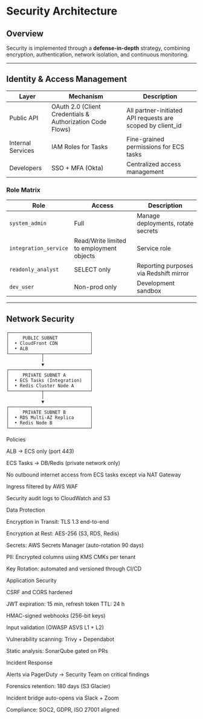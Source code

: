 # Security Architecture

## Overview
Security is implemented through a **defense-in-depth** strategy, combining encryption, authentication, network isolation, and continuous monitoring.

---

## Identity & Access Management
| Layer | Mechanism | Description |
|-------|------------|-------------|
| Public API | OAuth 2.0 (Client Credentials & Authorization Code Flows) | All partner-initiated API requests are scoped by client_id |
| Internal Services | IAM Roles for Tasks | Fine-grained permissions for ECS tasks |
| Developers | SSO + MFA (Okta) | Centralized access management |

### Role Matrix
| Role | Access | Description |
|------|---------|-------------|
| `system_admin` | Full | Manage deployments, rotate secrets |
| `integration_service` | Read/Write limited to employment objects | Service role |
| `readonly_analyst` | SELECT only | Reporting purposes via Redshift mirror |
| `dev_user` | Non-prod only | Development sandbox |

---

## Network Security
```text
┌──────────────────────────────┐
│     PUBLIC SUBNET            │
│  • CloudFront CDN            │
│  • ALB                       │
└────────────┬─────────────────┘
             │
             ▼
┌──────────────────────────────┐
│     PRIVATE SUBNET A         │
│  • ECS Tasks (Integration)   │
│  • Redis Cluster Node A      │
└────────────┬─────────────────┘
             │
             ▼
┌──────────────────────────────┐
│     PRIVATE SUBNET B         │
│  • RDS Multi-AZ Replica      │
│  • Redis Node B              │
└──────────────────────────────┘
```

Policies

ALB → ECS only (port 443)

ECS Tasks → DB/Redis (private network only)

No outbound internet access from ECS tasks except via NAT Gateway

Ingress filtered by AWS WAF

Security audit logs to CloudWatch and S3

Data Protection

Encryption in Transit: TLS 1.3 end-to-end

Encryption at Rest: AES-256 (S3, RDS, Redis)

Secrets: AWS Secrets Manager (auto-rotation 90 days)

PII: Encrypted columns using KMS CMKs per tenant

Key Rotation: automated and versioned through CI/CD

Application Security

CSRF and CORS hardened

JWT expiration: 15 min, refresh token TTL: 24 h

HMAC-signed webhooks (256-bit keys)

Input validation (OWASP ASVS L1 + L2)

Vulnerability scanning: Trivy + Dependabot

Static analysis: SonarQube gated on PRs

Incident Response

Alerts via PagerDuty → Security Team on critical findings

Forensics retention: 180 days (S3 Glacier)

Incident bridge auto-opens via Slack + Zoom

Compliance: SOC2, GDPR, ISO 27001 aligned

